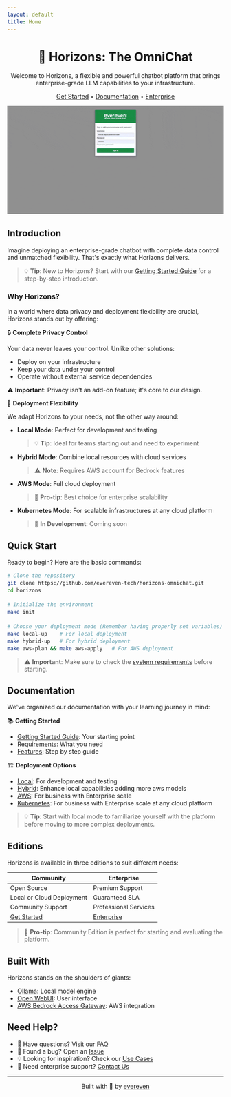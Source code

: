 ```yaml
---
layout: default
title: Home
---
```


<div align="center">

# 🌅 Horizons: The OmniChat

Welcome to Horizons, a flexible and powerful chatbot platform that brings enterprise-grade LLM capabilities to your infrastructure.

[Get Started](#quick-start) •
[Documentation](#documentation) • 
[Enterprise](#editions)

![Horizons Demo](docs/assets/horizons_fast_demo.gif)

</div>

## Introduction

Imagine deploying an enterprise-grade chatbot with complete data control and unmatched flexibility. That's exactly what Horizons delivers.

> 💡 **Tip**: New to Horizons? Start with our [Getting Started Guide](getting-started/index.md) for a step-by-step introduction.

### Why Horizons?

In a world where data privacy and deployment flexibility are crucial, Horizons stands out by offering:

🔒 **Complete Privacy Control**
  
Your data never leaves your control. Unlike other solutions:
- Deploy on your infrastructure
- Keep your data under your control
- Operate without external service dependencies

⚠️ **Important**: Privacy isn't an add-on feature; it's core to our design.

🚀 **Deployment Flexibility**

We adapt Horizons to your needs, not the other way around:

- **Local Mode**: Perfect for development and testing
  > 💡 **Tip**: Ideal for teams starting out and need to experiment
- **Hybrid Mode**: Combine local resources with cloud services
  > ⚠️ **Note**: Requires AWS account for Bedrock features
- **AWS Mode**: Full cloud deployment
  > 💫 **Pro-tip**: Best choice for enterprise scalability
- **Kubernetes Mode**: For scalable infrastructures at any cloud platform
  > 🚧 **In Development**: Coming soon

## Quick Start

Ready to begin? Here are the basic commands:

```bash
# Clone the repository
git clone https://github.com/evereven-tech/horizons-omnichat.git
cd horizons

# Initialize the environment
make init

# Choose your deployment mode (Remember having properly set variables)
make local-up    # For local deployment
make hybrid-up   # For hybrid deployment
make aws-plan && make aws-apply   # For AWS deployment
```

> ⚠️ **Important**: Make sure to check the [system requirements](getting-started/requirements.md) before starting.

## Documentation

We've organized our documentation with your learning journey in mind:

📚 **Getting Started**
- [Getting Started Guide](getting-started/index.md): Your starting point
- [Requirements](getting-started/requirements.md): What you need
- [Features](getting-started/features.md): Step by step guide

🏗️ **Deployment Options**
- [Local](deployment/local.md): For development and testing
- [Hybrid](deployment/hybrid.md): Enhance local capabilities adding more aws models
- [AWS](deployment/aws.md): For business with Enterprise scale
- [Kubernetes](deployment/kubernetes.md): For business with Enterprise scale at any cloud platform

> 💡 **Tip**: Start with local mode to familiarize yourself with the platform before moving to more complex deployments.

## Editions

Horizons is available in three editions to suit different needs:

| **Community** | **Enterprise** |
|-----------------|------------|
| Open Source | Premium Support |
| Local or Cloud Deployment | Guaranteed SLA |
| Community Support | Professional Services |
| [Get Started](getting-started/index.md) | [Enterprise](enterprise/index.md) |

> 🌟 **Pro-tip**: Community Edition is perfect for starting and evaluating the platform.

## Built With

Horizons stands on the shoulders of giants:

- [Ollama](https://github.com/ollama/ollama): Local model engine
- [Open WebUI](https://github.com/open-webui/open-webui): User interface
- [AWS Bedrock Access Gateway](https://github.com/aws-samples/bedrock-access-gateway): AWS integration

## Need Help?

- 🤔 Have questions? Visit our [FAQ](community/faq.md)
- 🐛 Found a bug? Open an [Issue](https://github.com/evereven-tech/horizons-omnichat/issues)
- 💡 Looking for inspiration? Check our [Use Cases](community/showcase.md)
- 🤝 Need enterprise support? [Contact Us](enterprise/support.md)

---

<div align="center">
Built with 💚 by <a href="https://www.evereven.tech">evereven</a>
</div>
